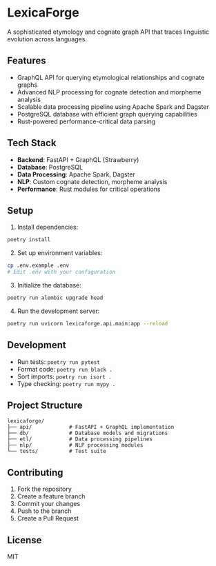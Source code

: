 # LexicaForge

A sophisticated etymology and cognate graph API that traces linguistic evolution across languages.

## Features

- GraphQL API for querying etymological relationships and cognate graphs
- Advanced NLP processing for cognate detection and morpheme analysis
- Scalable data processing pipeline using Apache Spark and Dagster
- PostgreSQL database with efficient graph querying capabilities
- Rust-powered performance-critical data parsing

## Tech Stack

- **Backend**: FastAPI + GraphQL (Strawberry)
- **Database**: PostgreSQL
- **Data Processing**: Apache Spark, Dagster
- **NLP**: Custom cognate detection, morpheme analysis
- **Performance**: Rust modules for critical operations

## Setup

1. Install dependencies:
```bash
poetry install
```

2. Set up environment variables:
```bash
cp .env.example .env
# Edit .env with your configuration
```

3. Initialize the database:
```bash
poetry run alembic upgrade head
```

4. Run the development server:
```bash
poetry run uvicorn lexicaforge.api.main:app --reload
```

## Development

- Run tests: `poetry run pytest`
- Format code: `poetry run black .`
- Sort imports: `poetry run isort .`
- Type checking: `poetry run mypy .`

## Project Structure

```
lexicaforge/
├── api/            # FastAPI + GraphQL implementation
├── db/             # Database models and migrations
├── etl/            # Data processing pipelines
├── nlp/            # NLP processing modules
└── tests/          # Test suite
```

## Contributing

1. Fork the repository
2. Create a feature branch
3. Commit your changes
4. Push to the branch
5. Create a Pull Request

## License

MIT
